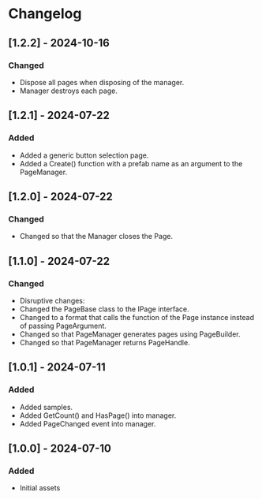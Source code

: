 # Changelog

## [1.2.2] - 2024-10-16
### Changed
- Dispose all pages when disposing of the manager.
- Manager destroys each page.

## [1.2.1] - 2024-07-22
### Added
- Added a generic button selection page.
- Added a Create() function with a prefab name as an argument to the PageManager.

## [1.2.0] - 2024-07-22
### Changed
- Changed so that the Manager closes the Page.

## [1.1.0] - 2024-07-22
### Changed
- Disruptive changes:
- Changed the PageBase class to the IPage interface.
- Changed to a format that calls the function of the Page instance instead of passing PageArgument.
- Changed so that PageManager generates pages using PageBuilder.
- Changed so that PageManager returns PageHandle.

## [1.0.1] - 2024-07-11
### Added
- Added samples.
- Added GetCount() and HasPage() into manager.
- Added PageChanged event into manager.

## [1.0.0] - 2024-07-10
### Added
- Initial assets

